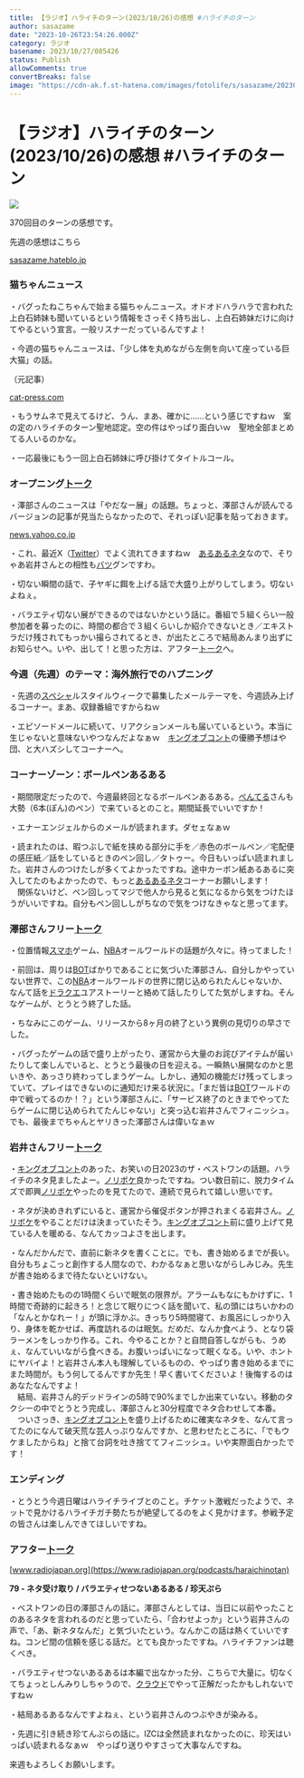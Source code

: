 ```yaml
---
title: 【ラジオ】ハライチのターン(2023/10/26)の感想 #ハライチのターン
author: sasazame
date: "2023-10-26T23:54:26.000Z"
category: ラジオ
basename: 2023/10/27/085426
status: Publish
allowComments: true
convertBreaks: false
image: "https://cdn-ak.f.st-hatena.com/images/fotolife/s/sasazame/20230728/20230728131236.png"
---
```

# 【ラジオ】ハライチのターン(2023/10/26)の感想 #ハライチのターン

![](https://cdn-ak.f.st-hatena.com/images/fotolife/s/sasazame/20230728/20230728131236.png)

370回目のターンの感想です。

<!-- Extended Body -->

先週の感想はこちら

[sasazame.hateblo.jp](https://sasazame.hateblo.jp/entry/2023/10/20/120000)

### 猫ちゃんニュース

・バグったねこちゃんで始まる猫ちゃんニュース。オドオドハラハラで言われた上白石姉妹も聞いているという情報をさっそく持ち出し、上白石姉妹だけに向けてやるという宣言。一般リスナーだっているんですよ！

・今週の猫ちゃんニュースは、「少し体を丸めながら左側を向いて座っている巨大猫」の話。

（元記事）

[cat-press.com](https://cat-press.com/cat-photos/chiiwakyo)

・もうサムネで見えてるけど、うん、まあ、確かに……という感じですねｗ　案の定のハライチのターン聖地認定。空の件はやっぱり面白いｗ　聖地全部まとめてる人いるのかな。

・一応最後にもう一回上白石姉妹に呼び掛けてタイトルコール。

### オープニング[トーク](https://d.hatena.ne.jp/keyword/%A5%C8%A1%BC%A5%AF)

・澤部さんのニュースは「やだなー展」の話題。ちょっと、澤部さんが読んでるバージョンの記事が見当たらなかったので、それっぽい記事を貼っておきます。

[news.yahoo.co.jp](https://news.yahoo.co.jp/articles/3b2233da0d2f267ead35d488fd9e2b6ac509c3a4)

・これ、最近X（[Twitter](https://d.hatena.ne.jp/keyword/Twitter)）でよく流れてきますねｗ　[あるあるネタ](https://d.hatena.ne.jp/keyword/%A4%A2%A4%EB%A4%A2%A4%EB%A5%CD%A5%BF)なので、そりゃあ岩井さんとの相性も[バツ](https://d.hatena.ne.jp/keyword/%A5%D0%A5%C4)グンですわ。

・切ない瞬間の話で、子ヤギに餌を上げる話で大盛り上がりしてしまう。切ないよねぇ。

・バラエティ切ない展ができるのではないかという話に。番組で５組くらい一般参加者を募ったのに、時間の都合で３組くらいしか紹介できないとき／エキストラだけ残されてもっかい撮らされてるとき、が出たところで結局あんまり出ずにお知らせへ。いや、出して！と思った方は、アフター[トーク](https://d.hatena.ne.jp/keyword/%A5%C8%A1%BC%A5%AF)へ。

### 今週（先週）のテーマ：海外旅行でのハプニング

・先週の[スペシャ](https://d.hatena.ne.jp/keyword/%A5%B9%A5%DA%A5%B7%A5%E3)ルスタイルウィークで募集したメールテーマを、今週読み上げるコーナー。まあ、収録番組ですからねｗ

・エピソードメールに続いて、リアクションメールも届いているという。本当に生じゃないと意味ないやつなんだよなぁｗ　[キングオブコント](https://d.hatena.ne.jp/keyword/%A5%AD%A5%F3%A5%B0%A5%AA%A5%D6%A5%B3%A5%F3%A5%C8)の優勝予想はや団、と大ハズシしてコーナーへ。

### コーナーゾーン：ボールペンあるある

・期間限定だったので、今週最終回となるボールペンあるある。[ぺんてる](https://d.hatena.ne.jp/keyword/%A4%DA%A4%F3%A4%C6%A4%EB)さんも大勢（6本(ぽん)のペン）で来ているとのこと。期間延長でいいですか！

・エナーエンジェルからのメールが読まれます。ダセェなぁｗ

・読まれたのは、暇つぶしで紙を挟める部分に手を／赤色のボールペン／宅配便の感圧紙／話をしているときのペン回し／タトゥー。今日もいっぱい読まれました。岩井さんのつけたしが多くてよかったですね。途中カーボン紙あるあるに突入してたのもよかったので、もっと[あるあるネタ](https://d.hatena.ne.jp/keyword/%A4%A2%A4%EB%A4%A2%A4%EB%A5%CD%A5%BF)コーナーお願いします！  
　関係ないけど、ペン回しってマジで他人から見ると気になるから気をつけたほうがいいですね。自分もペン回ししがちなので気をつけなきゃなと思ってます。

### 澤部さんフリー[トーク](https://d.hatena.ne.jp/keyword/%A5%C8%A1%BC%A5%AF)

・位置情報[スマホ](https://d.hatena.ne.jp/keyword/%A5%B9%A5%DE%A5%DB)ゲーム、[NBA](https://d.hatena.ne.jp/keyword/NBA)オールワールドの話題が久々に。待ってました！

・前回は、周りは[BOT](https://d.hatena.ne.jp/keyword/BOT)ばかりであることに気づいた澤部さん、自分しかやっていない世界で、この[NBA](https://d.hatena.ne.jp/keyword/NBA)オールワールドの世界に閉じ込められたんじゃないか、なんて話を[ドラクエ](https://d.hatena.ne.jp/keyword/%A5%C9%A5%E9%A5%AF%A5%A8)ユアストーリーと絡めて話したりしてた気がしますね。そんなゲームが、とうとう終了した話。

・ちなみにこのゲーム、リリースから8ヶ月の終了という異例の見切りの早さでした。

・バグったゲームの話で盛り上がったり、運営から大量のお詫びアイテムが届いたりして楽しんでいると、とうとう最後の日を迎える。一瞬熱い展開なのかと思いきや、あっさり終わってしまうゲーム。しかし、通知の機能だけ残ってしまっていて、プレイはできないのに通知だけ来る状況に。「まだ皆は[BOT](https://d.hatena.ne.jp/keyword/BOT)ワールドの中で戦ってるのか！？」という澤部さんに、「サービス終了のときまでやってたらゲームに閉じ込められてたんじゃない」と突っ込む岩井さんでフィニッシュ。でも、最後までちゃんとヤリきった澤部さんは偉いなぁｗ

### 岩井さんフリー[トーク](https://d.hatena.ne.jp/keyword/%A5%C8%A1%BC%A5%AF)

・[キングオブコント](https://d.hatena.ne.jp/keyword/%A5%AD%A5%F3%A5%B0%A5%AA%A5%D6%A5%B3%A5%F3%A5%C8)のあった、お笑いの日2023のザ・ベストワンの話題。ハライチのネタ見ましたよー。[ノリボケ](https://d.hatena.ne.jp/keyword/%A5%CE%A5%EA%A5%DC%A5%B1)良かったですね。つい数日前に、脱力タイムズで即興[ノリボケ](https://d.hatena.ne.jp/keyword/%A5%CE%A5%EA%A5%DC%A5%B1)やったのを見てたので、連続で見られて嬉しい思いです。

・ネタが決めきれずにいると、運営から催促ボタンが押されまくる岩井さん。[ノリボケ](https://d.hatena.ne.jp/keyword/%A5%CE%A5%EA%A5%DC%A5%B1)をやることだけは決まっていたそう。[キングオブコント](https://d.hatena.ne.jp/keyword/%A5%AD%A5%F3%A5%B0%A5%AA%A5%D6%A5%B3%A5%F3%A5%C8)前に盛り上げて見ている人を暖める、なんてカッコよさを出します。

・なんだかんだで、直前に新ネタを書くことに。でも、書き始めるまでが長い。自分もちょこっと創作する人間なので、わかるなぁと思いながらしみじみ。先生が書き始めるまで待たないといけない。

・書き始めたものの1時間くらいで眠気の限界が。アラームもなにもかけずに、1時間で奇跡的に起きろ！と念じて眠りにつく話を聞いて、私の頭にはちいかわの「なんとかなれー！」が頭に浮かぶ。きっちり5時間寝て、お風呂にしっかり入り、身体を乾かせば、再度訪れるのは眠気。だめだ、なんか食べよう、となり袋ラーメンをしっかり作る。これ、今やることか？と自問自答しながらも、うめぇ、なんていいながら食べきる。お腹いっぱいになって眠くなる。いや、ホントにヤバイよ！と岩井さん本人も理解しているものの、やっぱり書き始めるまでにまた時間が。もう何してるんですか先生！早く書いてくださいよ！後悔するのはあなたなんですよ！  
　結局、岩井さん的デッドラインの5時で90%までしか出来ていない。移動のタクシーの中でとうとう完成し、澤部さんと30分程度でネタ合わせして本番。  
　ついさっき、[キングオブコント](https://d.hatena.ne.jp/keyword/%A5%AD%A5%F3%A5%B0%A5%AA%A5%D6%A5%B3%A5%F3%A5%C8)を盛り上げるために確実なネタを、なんて言ってたのになんて破天荒な芸人っぷりなんですか、と思わせたところに、「でもウケましたからね」と捨て台詞を吐き捨ててフィニッシュ。いや実際面白かったです！

### エンディング

・とうとう今週日曜はハライチライブとのこと。チケット激戦だったようで、ネットで見かけるハライチガチ勢たちが絶望してるのをよく見かけます。参戦予定の皆さんは楽しんできてほしいですね。

### アフター[トーク](https://d.hatena.ne.jp/keyword/%A5%C8%A1%BC%A5%AF)

[www.radiojapan.org](https://www.radiojapan.org/podcasts/haraichinotan)

**79 - ネタ受け取り / バラエティせつないあるある / 珍天ぷら** 

・ベストワンの日の澤部さんの話に。澤部さんとしては、当日に以前やったことのあるネタを言われるのだと思っていたら、「合わせよっか」という岩井さんの声で、「あ、新ネタなんだ」と気づいたという。なんかこの話は熱くていいですね。コンビ間の信頼を感じる話だ。とても良かったですね。ハライチファンは聴くべき。

・バラエティせつないあるあるは本編で出なかった分、こちらで大量に。切なくてちょっとしんみりしちゃうので、[クラウド](https://d.hatena.ne.jp/keyword/%A5%AF%A5%E9%A5%A6%A5%C9)でやって正解だったかもしれないですねｗ

・結局あるあるなんですよねぇ、という岩井さんのつぶやきが染みる。

・先週に引き続き珍てんぷらの話に。IZCは全然読まれなかったのに、珍天はいっぱい読まれるなぁｗ　やっぱり送りやすさって大事なんですね。

来週もよろしくお願いします。